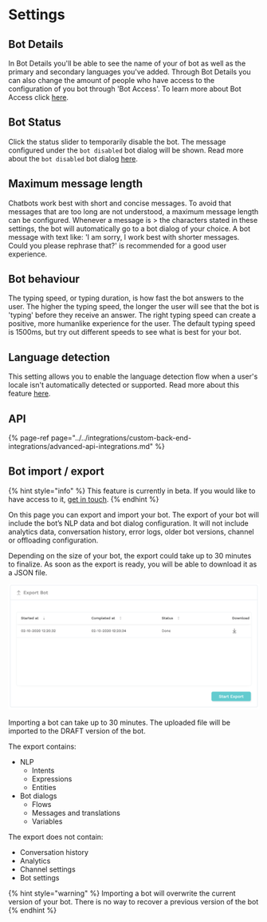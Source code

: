 # Settings

## Bot Details

In Bot Details you'll be able to see the name of your of bot as well as the primary and secondary languages you've added. Through Bot Details you can also change the amount of people who have access to the configuration of you bot through 'Bot Access'. To learn more about Bot Access click [here](https://docs.chatlayer.ai/organization-management/access-control).

## Bot Status

Click the status slider to temporarily disable the bot. The message configured under the `bot disabled` bot dialog will be shown. Read more about the `bot disabled` bot dialog [here](https://docs.chatlayer.ai/bot-answers/dialog-state#bot-disabled). 

## Maximum message length

Chatbots work best with short and concise messages. To avoid that messages that are too long are not understood, a maximum message length can be configured. Whenever a message is &gt; the characters stated in these settings, the bot will automatically go to a bot dialog of your choice. A bot message with text like: 'I am sorry, I work best with shorter messages. Could you please rephrase that?' is recommended for a good user experience. 

## Bot behaviour

The typing speed, or typing duration, is how fast the bot answers to the user. The higher the typing speed, the longer the user will see that the bot is 'typing' before they receive an answer. The right typing speed can create a positive, more humanlike experience for the user. The default typing speed is 1500ms, but try out different speeds to see what is best for your bot.

## Language detection

This setting allows you to enable the language detection flow when a user's locale isn't automatically detected or supported. Read more about this feature [here](../../understanding-users/multilanguage-bots/#language-detection-flow).

## API

{% page-ref page="../../integrations/custom-back-end-integrations/advanced-api-integrations.md" %}

## Bot import / export

{% hint style="info" %}
This feature is currently in beta. If you would like to have access to it, [get in touch](../../support/get-in-touch.md).
{% endhint %}

On this page you can export and import your bot. The export of your bot will include the bot’s NLP data and bot dialog configuration. It will not include analytics data, conversation history, error logs, older bot versions, channel or offloading configuration. 

Depending on the size of your bot, the export could take up to 30 minutes to finalize. As soon as the export is ready, you will be able to download it as a JSON file.

![](../../.gitbook/assets/image%20%28322%29.png)

Importing a bot can take up to 30 minutes. The uploaded file will be imported to the DRAFT version of the bot.

The export contains:

* NLP
  * Intents
  * Expressions
  * Entities
* Bot dialogs
  * Flows
  * Messages and translations
  * Variables

The export does not contain:

* Conversation history
* Analytics
* Channel settings
* Bot settings

{% hint style="warning" %}
Importing a bot will overwrite the current version of your bot. There is no way to recover a previous version of the bot
{% endhint %}



